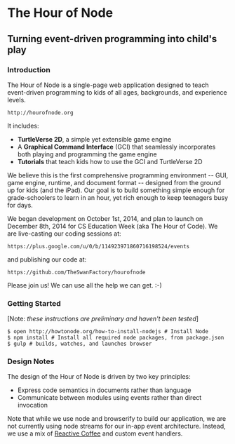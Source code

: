 # The Hour of Node

## Turning event-driven programming into child's play

### Introduction

The Hour of Node is a single-page web application designed to teach event-driven programming to kids of all ages, backgrounds, and experience levels.

    http://hourofnode.org

It includes:

 * **TurtleVerse 2D**, a simple yet extensible game engine 
 * A **Graphical Command Interface** (GCI) that seamlessly incorporates both playing and programming the game engine
 * **Tutorials** that teach kids how to use the GCI and TurtleVerse 2D

We believe this is the first comprehensive programming environment -- GUI, game engine, runtime, and document format -- designed from the ground up for kids (and the iPad). Our goal is to build something simple enough for grade-schoolers to learn in an hour, yet rich enough to keep teenagers busy for days. 

We began development on October 1st, 2014, and plan to launch on December 8th, 2014 for CS Education Week (aka The Hour of Code). We are live-casting our coding sessions at:

    https://plus.google.com/u/0/b/114923971860716198524/events

and publishing our code at:

    https://github.com/TheSwanFactory/hourofnode

Please join us! We can use all the help we can get. :-)

### Getting Started

[Note: *these instructions are preliminary and haven't been tested*]

    $ open http://howtonode.org/how-to-install-nodejs # Install Node
    $ npm install # Install all required node packages, from package.json
    $ gulp # builds, watches, and launches browser

### Design Notes

The design of the Hour of Node is driven by two key principles:
  * Express code semantics in documents rather than language
  * Communicate between modules using events rather than direct invocation
  
Note that while we use node and browserify to build our application, we are not currently using node streams for our in-app event architecture.  Instead, we use a mix of [Reactive Coffee](http://yang.github.io/reactive-coffee/) and custom event handlers.


  

